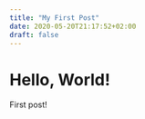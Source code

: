 ```yaml
---
title: "My First Post"
date: 2020-05-20T21:17:52+02:00
draft: false
---
```


# Hello, World!

First post!

